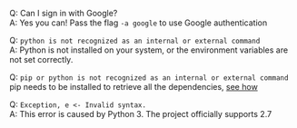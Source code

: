 Q: Can I sign in with Google?<br/>
A: Yes you can! Pass the flag `-a google` to use Google authentication

Q: `python is not recognized as an internal or external command`<br/>
A: Python is not installed on your system, or the environment variables are not set correctly. 

Q: `pip or python is not recognized as an internal or external command`<br/>
pip needs to be installed to retrieve all the dependencies, [see how](https://github.com/AHAAAAAAA/PokemonGo-Map/wiki/Installation-and-requirements)

Q: `Exception, e <- Invalid syntax.`<br/>
A: This error is caused by Python 3. The project officially supports 2.7

